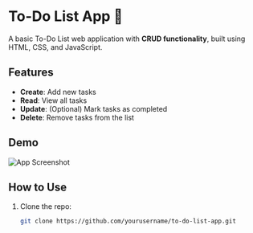# To-Do List App 📝

A basic To-Do List web application with **CRUD functionality**, built using HTML, CSS, and JavaScript.

## Features
- **Create**: Add new tasks
- **Read**: View all tasks
- **Update**: (Optional) Mark tasks as completed
- **Delete**: Remove tasks from the list

## Demo
![App Screenshot](screenshot.png)

## How to Use
1. Clone the repo:
   ```bash
   git clone https://github.com/yourusername/to-do-list-app.git
